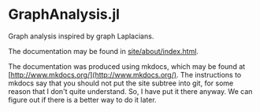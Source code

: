 # GraphAnalysis.jl
Graph analysis inspired by graph Laplacians.

The documentation may be found in
[site/about/index.html](site/about/index.html).

The documentation was produced using mkdocs, which may be found at [http://www.mkdocs.org/](http://www.mkdocs.org/).  The instructions to mkdocs say that you should not put the site subtree into git, for some reason that I don't quite understand.  So, I have put it there anyway.  We can figure out if there is a better way to do it later.
